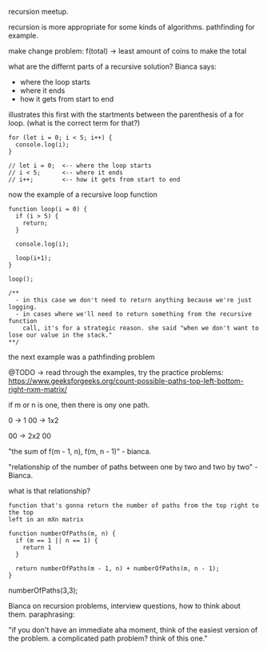 recursion meetup.

recursion is more appropriate for some kinds of algorithms. pathfinding for
example.

make change problem: f(total) -> least amount of coins to make the total

what are the differnt parts of a recursive solution? Bianca says:

- where the loop starts
- where it ends
- how it gets from start to end

illustrates this first with the startments between the parenthesis of a for
loop. (what is the correct term for that?)

```
for (let i = 0; i < 5; i++) {
  console.log(i);
}

// let i = 0;  <-- where the loop starts
// i < 5;      <-- where it ends
// i++;        <-- how it gets from start to end
```

now the example of a recursive loop function

```
function loop(i = 0) {
  if (i > 5) {
    return;
  }

  console.log(i);

  loop(i+1);
}

loop();

/**
  - in this case we don't need to return anything because we're just logging.
  - in cases where we'll need to return something from the recursive function
    call, it's for a strategic reason. she said "when we don't want to lose our value in the stack."
**/
```

the next example was a pathfinding problem

@TODO -> read through the examples, try the practice problems:
https://www.geeksforgeeks.org/count-possible-paths-top-left-bottom-right-nxm-matrix/

if m or n is one, then there is ony one path.

0 -> 1
00 -> 1x2

00 -> 2x2
00

"the sum of f(m - 1, n), f(m, n - 1)" - bianca.

"relationship of the number of paths between one by two and two by two" -
Bianca.

what is that relationship?

```
function that's gonna return the number of paths from the top right to the top
left in an mXn matrix

function numberOfPaths(m, n) {
  if (m == 1 || n == 1) {
    return 1
  }

  return numberOfPaths(m - 1, n) + numberOfPaths(m, n - 1);
}
```

numberOfPaths(3,3);

Bianca on recursion problems, interview questions, how to think about them. paraphrasing:

"if you don't have an immediate aha moment, think of the easiest version of the
problem. a complicated path problem? think of this one."
